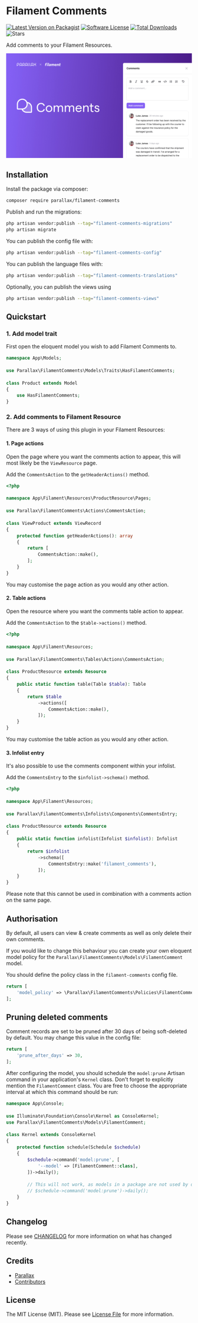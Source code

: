 # Filament Comments

[![Latest Version on Packagist](https://img.shields.io/packagist/v/parallax/filament-comments?style=flat-square)](https://packagist.org/packages/parallax/filament-comments)
[![Software License](https://img.shields.io/packagist/l/parallax/filament-comments?style=flat-square)](LICENSE.md)
[![Total Downloads](https://img.shields.io/packagist/dt/parallax/filament-comments?style=flat-square)](https://packagist.org/packages/parallax/filament-comments)
![Stars](https://img.shields.io/github/stars/parallax/filament-comments?style=flat-square)

Add comments to your Filament Resources.

![logo](/assets/filament-comments.jpg)

## Installation

Install the package via composer:

```bash
composer require parallax/filament-comments
```

Publish and run the migrations:

```bash
php artisan vendor:publish --tag="filament-comments-migrations"
php artisan migrate
```

You can publish the config file with:

```bash
php artisan vendor:publish --tag="filament-comments-config"
```

You can publish the language files with:

```bash
php artisan vendor:publish --tag="filament-comments-translations"
```

Optionally, you can publish the views using

```bash
php artisan vendor:publish --tag="filament-comments-views"
```

## Quickstart

### 1. Add model trait

First open the eloquent model you wish to add Filament Comments to.

```php
namespace App\Models;

use Parallax\FilamentComments\Models\Traits\HasFilamentComments;

class Product extends Model
{
    use HasFilamentComments;
}
```

### 2. Add comments to Filament Resource

There are 3 ways of using this plugin in your Filament Resources:

#### 1. Page actions

Open the page where you want the comments action to appear, this will most likely be the `ViewResource` page.

Add the `CommentsAction` to the `getHeaderActions()` method.

```php
<?php

namespace App\Filament\Resources\ProductResource\Pages;

use Parallax\FilamentComments\Actions\CommentsAction;

class ViewProduct extends ViewRecord
{
    protected function getHeaderActions(): array
    {
        return [
            CommentsAction::make(),
        ];
    }
}
```

You may customise the page action as you would any other action.

#### 2. Table actions

Open the resource where you want the comments table action to appear.

Add the `CommentsAction` to the `$table->actions()` method.

```php
<?php

namespace App\Filament\Resources;

use Parallax\FilamentComments\Tables\Actions\CommentsAction;

class ProductResource extends Resource
{
    public static function table(Table $table): Table
    {
        return $table
            ->actions([
                CommentsAction::make(),
            ]);
    }
}
```

You may customise the table action as you would any other action.

#### 3. Infolist entry

It's also possible to use the comments component within your infolist.

Add the `CommentsEntry` to the `$infolist->schema()` method.

```php
<?php

namespace App\Filament\Resources;

use Parallax\FilamentComments\Infolists\Components\CommentsEntry;

class ProductResource extends Resource
{
    public static function infolist(Infolist $infolist): Infolist
    {
        return $infolist
            ->schema([
                CommentsEntry::make('filament_comments'),
            ]);
    }
}
```

Please note that this cannot be used in combination with a comments action on the same page.

## Authorisation

By default, all users can view & create comments as well as only delete their own comments.

If you would like to change this behaviour you can create your own eloquent model policy for the `Parallax\FilamentComments\Models\FilamentComment` model.

You should define the policy class in the `filament-comments` config file.

```php
return [
    'model_policy' => \Parallax\FilamentComments\Policies\FilamentCommentPolicy::class,
];
```

## Pruning deleted comments

Comment records are set to be pruned after 30 days of being soft-deleted by default. You may change this value in the config file:

```php
return [
    'prune_after_days' => 30,
];
```

After configuring the model, you should schedule the `model:prune` Artisan command in your application's `Kernel` class. Don't forget to explicitly mention the `FilamentComment` class. You are free to choose the appropriate interval at which this command should be run:

```php
namespace App\Console;

use Illuminate\Foundation\Console\Kernel as ConsoleKernel;
use Parallax\FilamentComments\Models\FilamentComment;

class Kernel extends ConsoleKernel
{
    protected function schedule(Schedule $schedule)
    {
        $schedule->command('model:prune', [
            '--model' => [FilamentComment::class],
        ])->daily();
    
        // This will not work, as models in a package are not used by default
        // $schedule->command('model:prune')->daily();
    }
}
```

## Changelog

Please see [CHANGELOG](CHANGELOG.md) for more information on what has changed recently.

## Credits

- [Parallax](https://parall.ax)
- [Contributors](https://github.com/parallax/filament-comments/graphs/contributors)

## License

The MIT License (MIT). Please see [License File](LICENSE.md) for more information.
